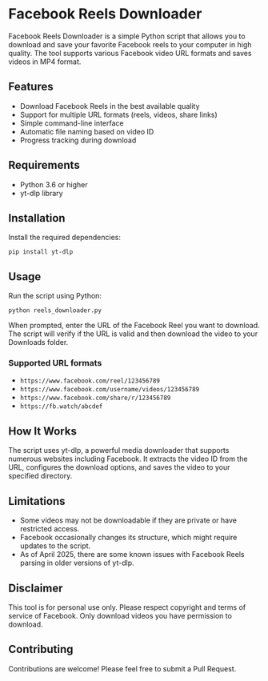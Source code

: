 # Facebook Reels Downloader

Facebook Reels Downloader is a simple Python script that allows you to download and save your favorite Facebook reels to your computer in high quality. The tool supports various Facebook video URL formats and saves videos in MP4 format.

## Features

- Download Facebook Reels in the best available quality
- Support for multiple URL formats (reels, videos, share links)
- Simple command-line interface
- Automatic file naming based on video ID
- Progress tracking during download

## Requirements

- Python 3.6 or higher
- yt-dlp library

## Installation

Install the required dependencies:
```
pip install yt-dlp
```

## Usage

Run the script using Python:
```
python reels_downloader.py
```

When prompted, enter the URL of the Facebook Reel you want to download. The script will verify if the URL is valid and then download the video to your Downloads folder.

### Supported URL formats

- `https://www.facebook.com/reel/123456789`
- `https://www.facebook.com/username/videos/123456789`
- `https://www.facebook.com/share/r/123456789`
- `https://fb.watch/abcdef`

## How It Works

The script uses yt-dlp, a powerful media downloader that supports numerous websites including Facebook. It extracts the video ID from the URL, configures the download options, and saves the video to your specified directory.

## Limitations

- Some videos may not be downloadable if they are private or have restricted access.
- Facebook occasionally changes its structure, which might require updates to the script.
- As of April 2025, there are some known issues with Facebook Reels parsing in older versions of yt-dlp.


## Disclaimer

This tool is for personal use only. Please respect copyright and terms of service of Facebook. Only download videos you have permission to download.

## Contributing

Contributions are welcome! Please feel free to submit a Pull Request.
